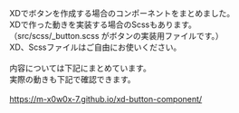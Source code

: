 XDでボタンを作成する場合のコンポーネントをまとめました。<br>
XDで作った動きを実装する場合のScssもあります。<br>
（src/scss/_button.scss がボタンの実装用ファイルです。）
<br>
XD、Scssファイルはご自由にお使いください。<br>
<br>
内容については下記にまとめています。<br>
実際の動きも下記で確認できます。<br>
<br>
<a href="https://m-x0w0x-7.github.io/xd-button-component/">https://m-x0w0x-7.github.io/xd-button-component/</a>
